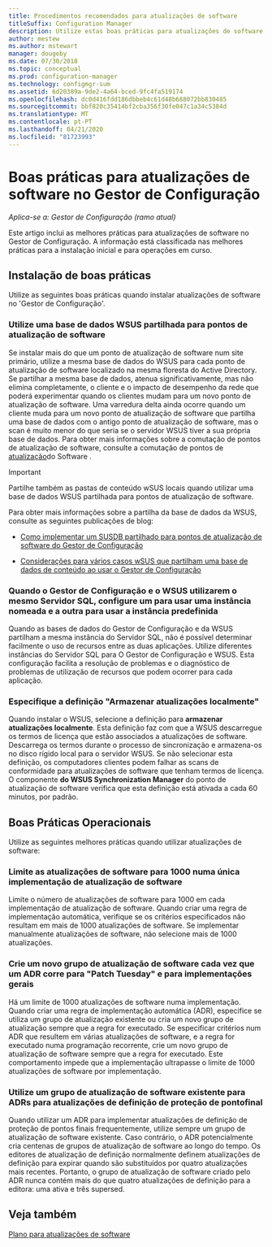 ```yaml
---
title: Procedimentos recomendados para atualizações de software
titleSuffix: Configuration Manager
description: Utilize estas boas práticas para atualizações de software no Gestor de Configuração.
author: mestew
ms.author: mstewart
manager: dougeby
ms.date: 07/30/2018
ms.topic: conceptual
ms.prod: configuration-manager
ms.technology: configmgr-sum
ms.assetid: 6d20389a-9de2-4a64-bced-9fc4fa519174
ms.openlocfilehash: dc0d416fdd186dbbeb4c61d48b688072bb830485
ms.sourcegitcommit: bbf820c35414bf2cba356f30fe047c1a34c5384d
ms.translationtype: MT
ms.contentlocale: pt-PT
ms.lasthandoff: 04/21/2020
ms.locfileid: "81723993"
---
```

# <a name="best-practices-for-software-updates-in-configuration-manager"></a>Boas práticas para atualizações de software no Gestor de Configuração

*Aplica-se a: Gestor de Configuração (ramo atual)*

Este artigo inclui as melhores práticas para atualizações de software no Gestor de Configuração. A informação está classificada nas melhores práticas para a instalação inicial e para operações em curso.  



## <a name="installation-best-practices"></a><a name="bkmk_install"></a>Instalação de boas práticas  

Utilize as seguintes boas práticas quando instalar atualizações de software no 'Gestor de Configuração'.  


### <a name="use-a-shared-wsus-database-for-software-update-points"></a><a name="bkmk_shared-susdb"></a>Utilize uma base de dados WSUS partilhada para pontos de atualização de software  

Se instalar mais do que um ponto de atualização de software num site primário, utilize a mesma base de dados do WSUS para cada ponto de atualização de software localizado na mesma floresta do Active Directory. Se partilhar a mesma base de dados, atenua significativamente, mas não elimina completamente, o cliente e o impacto de desempenho da rede que poderá experimentar quando os clientes mudam para um novo ponto de atualização de software. Uma varredura delta ainda ocorre quando um cliente muda para um novo ponto de atualização de software que partilha uma base de dados com o antigo ponto de atualização de software, mas o scan é muito menor do que seria se o servidor WSUS tiver a sua própria base de dados. Para obter mais informações sobre a comutação de pontos de atualização de software, consulte a comutação de pontos de [atualização](plan-for-software-updates.md#BKMK_SUPSwitching)do Software .  

> [!IMPORTANT]  
>  Partilhe também as pastas de conteúdo wSUS locais quando utilizar uma base de dados WSUS partilhada para pontos de atualização de software.  

Para obter mais informações sobre a partilha da base de dados da WSUS, consulte as seguintes publicações de blog:  

- [Como implementar um SUSDB partilhado para pontos de atualização de software do Gestor de Configuração](https://techcommunity.microsoft.com/t5/Configuration-Manager-Archive/How-to-implement-a-shared-SUSDB-for-Configuration-Manager/ba-p/274103)  

- [Considerações para vários casos wSUS que partilham uma base de dados de conteúdo ao usar o Gestor de Configuração](https://blogs.technet.microsoft.com/wsus/2014/03/22/considerations-for-multiple-wsus-instances-sharing-a-content-database-when-using-system-center-configuration-manager-but-without-network-load-balancing-nlb/)  


### <a name="when-configuration-manager-and-wsus-use-the-same-sql-server-configure-one-to-use-a-named-instance-and-the-other-to-use-the-default-instance"></a><a name="bkmk_sql-instance"></a>Quando o Gestor de Configuração e o WSUS utilizarem o mesmo Servidor SQL, configure um para usar uma instância nomeada e a outra para usar a instância predefinida  

Quando as bases de dados do Gestor de Configuração e da WSUS partilham a mesma instância do Servidor SQL, não é possível determinar facilmente o uso de recursos entre as duas aplicações. Utilize diferentes instâncias do Servidor SQL para O Gestor de Configuração e WSUS. Esta configuração facilita a resolução de problemas e o diagnóstico de problemas de utilização de recursos que podem ocorrer para cada aplicação.  


### <a name="specify-the-store-updates-locally-setting"></a><a name="bkmk_store-local"></a>Especifique a definição "Armazenar atualizações localmente"  

Quando instalar o WSUS, selecione a definição para **armazenar atualizações localmente**. Esta definição faz com que a WSUS descarregue os termos de licença que estão associados a atualizações de software. Descarrega os termos durante o processo de sincronização e armazena-os no disco rígido local para o servidor WSUS. Se não selecionar esta definição, os computadores clientes podem falhar as scans de conformidade para atualizações de software que tenham termos de licença. O componente **do WSUS Synchronization Manager** do ponto de atualização de software verifica que esta definição está ativada a cada 60 minutos, por padrão.  



## <a name="operational-best-practices"></a><a name="bkmk_operation"></a>Boas Práticas Operacionais  

Utilize as seguintes melhores práticas quando utilizar atualizações de software:  


### <a name="limit-software-updates-to-1000-in-a-single-software-update-deployment"></a><a name="bkmk_object-limit"></a>Limite as atualizações de software para 1000 numa única implementação de atualização de software  

Limite o número de atualizações de software para 1000 em cada implementação de atualização de software. Quando criar uma regra de implementação automática, verifique se os critérios especificados não resultam em mais de 1000 atualizações de software. Se implementar manualmente atualizações de software, não selecione mais de 1000 atualizações.  


### <a name="create-a-new-software-update-group-each-time-an-adr-runs-for-patch-tuesday-and-for-general-deployments"></a><a name="bkmk_new-group"></a>Crie um novo grupo de atualização de software cada vez que um ADR corre para "Patch Tuesday" e para implementações gerais  

Há um limite de 1000 atualizações de software numa implementação. Quando criar uma regra de implementação automática (ADR), especifice se utiliza um grupo de atualização existente ou cria um novo grupo de atualização sempre que a regra for executado. Se especificar critérios num ADR que resultem em várias atualizações de software, e a regra for executado numa programação recorrente, crie um novo grupo de atualização de software sempre que a regra for executado. Este comportamento impede que a implementação ultrapasse o limite de 1000 atualizações de software por implementação.  


### <a name="use-an-existing-software-update-group-for-adrs-for-endpoint-protection-definition-updates"></a><a name="bkmk_same-group"></a>Utilize um grupo de atualização de software existente para ADRs para atualizações de definição de proteção de pontofinal  

Quando utilizar um ADR para implementar atualizações de definição de proteção de pontos finais frequentemente, utilize sempre um grupo de atualização de software existente. Caso contrário, o ADR potencialmente cria centenas de grupos de atualização de software ao longo do tempo. Os editores de atualização de definição normalmente definem atualizações de definição para expirar quando são substituídos por quatro atualizações mais recentes. Portanto, o grupo de atualização de software criado pelo ADR nunca contém mais do que quatro atualizações de definição para a editora: uma ativa e três supersed.  



## <a name="see-also"></a>Veja também  
 [Plano para atualizações de software](plan-for-software-updates.md)
